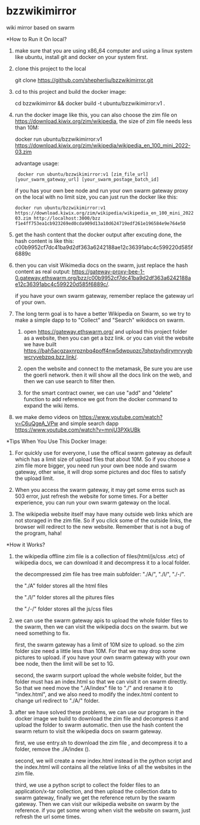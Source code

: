# bzzwikimirror
wiki mirror based on swarm

*How to Run it On local?

1. make sure that you are using x86_64 computer and using a linux system like ubuntu, install git and docker on your system first.

2. clone this project to the local

    git clone https://github.com/shepherliu/bzzwikimirror.git

3. cd to this project and build the docker image: 
   
    cd bzzwikimirror && docker build -t ubuntu/bzzwikimirror:v1 .

4. run the docker image like this, you can also choose the zim file on https://download.kiwix.org/zim/wikipedia, the size of zim file needs less than 10M: 

    docker run ubuntu/bzzwikimirror:v1 https://download.kiwix.org/zim/wikipedia/wikipedia_en_100_mini_2022-03.zim
    
    advantage usage:  
    
        docker run ubuntu/bzzwikimirror:v1 [zim_file_url] [your_swarm_gateway_url] [your_swarm_postage_batch_id]
    
    if you has your own bee node and run your own swarm gateway proxy on the local with no limit size, you can just run the docker like this:
    
       docker run ubuntu/bzzwikimirror:v1 https://download.kiwix.org/zim/wikipedia/wikipedia_en_100_mini_2022-03.zim http://localhost:3000/bzz f1e4ff753ea1cb923269ed0cda909d13a10d624719edf261e196584e9e764e50   

5. get the hash content that the docker output after excuting done, the hash content is like this: c00b9952cf7dc41ba9d2df363a6242188ae12c36391abc4c599220d585f6889c

6. then you can visit Wikimedia docs on the swarm, just replace the hash content as real output: https://gateway-proxy-bee-1-0.gateway.ethswarm.org/bzz/c00b9952cf7dc41ba9d2df363a6242188ae12c36391abc4c599220d585f6889c/.

   if you have your own swarm gateway, remember replace the gateway url of your own.
   
7. The long term goal is to have a better Wikipedia on Swarm, so we try to make a simple dapp to to "Collect" and "Search" wikidocs on swarm.

    1. open https://gateway.ethswarm.org/ and upload this project folder as a website, then you can get a bzz link. or you can visit the website we have built https://bah5acgzaxnrpznbq4poff4nw5dwpupzc7qhptsyhdjrymryygbwcryvebzpq.bzz.link/.
    
    2. open the website and connect to the metamask, Be sure you are use the goerli network. then it will show all the docs link on the web, and then we can use search to filter then.

    3. for the smart contract owner, we can use "add" and "delete" function to add reference we got from the docker command to expand the wiki items. 

8. we make demo videos on https://www.youtube.com/watch?v=C6uQgeA_VPw and simple search dapp https://www.youtube.com/watch?v=mnjU3PXkUBk

*Tips When You Use This Docker Image:
   
   1. For quickly use for everyone, I use the offical swarm gateway as default which has a limit size of upload files that about 10M. So if you choose a zim file more bigger, you need run your own bee node and swarm gateway, other wise, it will drop some pictures and doc files to satisfy the upload limit. 
   
   2. When you access the swarm gateway, it may get some erros such as 503 error, just refresh the website for some times. For a better experience, you can run your own swarm gateway on the local.
   
   3. The wikipedia website itself may have many outside web links which are not storaged in the zim file. So if you click some of the outside links, the browser will redirect to the new website. Remember that is not a bug of the program, haha!

*How it Works?

1. the wikipedia offline zim file is a collection of files(html/js/css .etc) of wikipedia docs, we can download it and decompress it to a local folder.

   the decompressed zim file has tree main subfolder: "./A/", "./I/", "./-/". 
  
   the "./A" folder stores all the html files
   
   the "./I/" folder stores all the pitures files
   
   the "./-/" folder stores all the js/css files
   
2. we can use the swarm gateway apis to upload the whole folder files to the swarm, then we can visit the wikipedia docs on the swarm. but we need something to fix.
   
   first, the swarm gateway has a limit of 10M size to upload. so the zim folder size need a little less than 10M. For that we may drop some pictures to upload. if you have your own swarm gateway with your own bee node, then the limit will be set to 1G.
   
   second, the swarm surport upload the whole website folder, but the folder must has an index.html so that we can visit it on swarm directly. So that we need move the "./A/index" file to "./" and rename it to "index.html", and we also need to modify the index.html content to change url redirect to "./A/" folder.
   
3. after we have solved these problems, we can use our program in the docker image we build to download the zim file and decompress it and upload the folder to swarm automatic. then use the hash content the swarm return to visit the wikipedia docs on swarm gateway.

   first, we use entry.sh to download the zim file , and decompress it to a folder, remove the ./A/index ().
   
   second, we will create a new index.html instead in the python script and the index.html will contains all the relative links of all the websites in the zim file.
   
   third, we use a python script to collect the folder files to an application/x-tar collection, and then upload the collection data to swarm gateway, finally we get the reference return by the swarm gateway. Then we can visit our wikipedia website on swarm by the reference. if you get some wrong when visit the website on swarm, just refresh the url some times.
